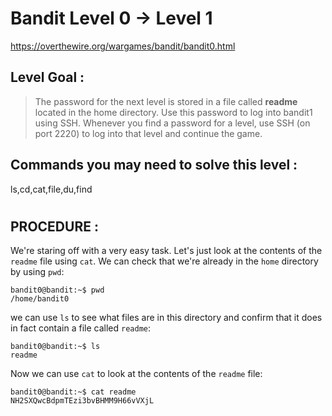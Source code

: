# Bandit Level 0 -> Level 1 #

https://overthewire.org/wargames/bandit/bandit0.html

## Level Goal : ##
>The password for the next level is stored in a file called **readme** located in the home directory. Use this password to log into bandit1 using SSH. Whenever you find a password for a level, use SSH (on port 2220) to log into that level and continue the game.



## Commands you may need to solve this level : ##
ls,cd,cat,file,du,find
#  
## PROCEDURE : ##

We're staring off with a very easy task.  Let's just look at the contents of the `readme` file using `cat`.  We can check that we're already in the `home` directory by using `pwd`:

```console
bandit0@bandit:~$ pwd
/home/bandit0
```

we can use `ls` to see what files are in this directory and confirm that it does in fact contain a file called `readme`:

```console
bandit0@bandit:~$ ls
readme
```

Now we can use `cat` to look at the contents of the `readme` file:

```console
bandit0@bandit:~$ cat readme
NH2SXQwcBdpmTEzi3bvBHMM9H66vVXjL
```
